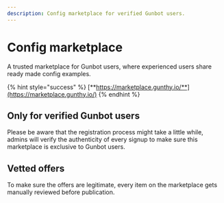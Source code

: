 ```yaml
---
description: Config marketplace for verified Gunbot users.
---
```


# Config marketplace

A trusted marketplace for Gunbot users, where experienced users share ready made config examples.

{% hint style="success" %}
[**https://marketplace.gunthy.io/**](https://marketplace.gunthy.io/)
{% endhint %}

## Only for verified Gunbot users

Please be aware that the registration process might take a little while, admins will verify the authenticity of every signup to make sure this marketplace is exclusive to Gunbot users.

## Vetted offers

To make sure the offers are legitimate, every item on the marketplace gets manually reviewed before publication.

